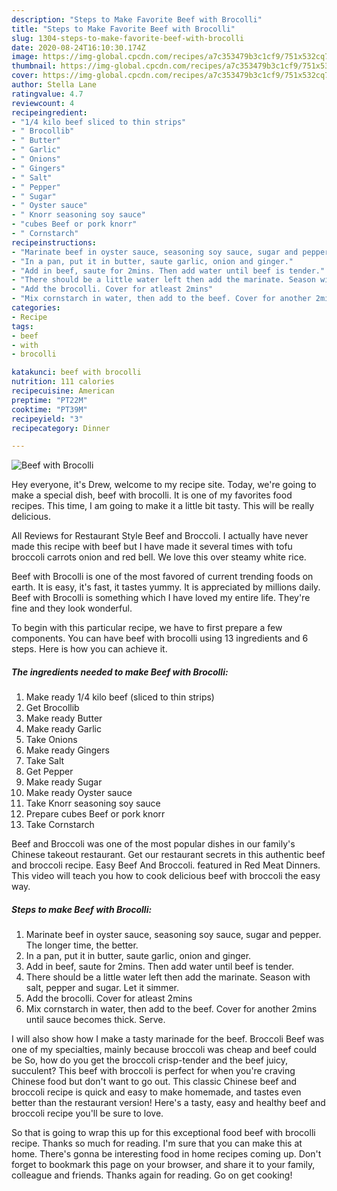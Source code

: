 ```yaml
---
description: "Steps to Make Favorite Beef with Brocolli"
title: "Steps to Make Favorite Beef with Brocolli"
slug: 1304-steps-to-make-favorite-beef-with-brocolli
date: 2020-08-24T16:10:30.174Z
image: https://img-global.cpcdn.com/recipes/a7c353479b3c1cf9/751x532cq70/beef-with-brocolli-recipe-main-photo.jpg
thumbnail: https://img-global.cpcdn.com/recipes/a7c353479b3c1cf9/751x532cq70/beef-with-brocolli-recipe-main-photo.jpg
cover: https://img-global.cpcdn.com/recipes/a7c353479b3c1cf9/751x532cq70/beef-with-brocolli-recipe-main-photo.jpg
author: Stella Lane
ratingvalue: 4.7
reviewcount: 4
recipeingredient:
- "1/4 kilo beef sliced to thin strips"
- " Brocollib"
- " Butter"
- " Garlic"
- " Onions"
- " Gingers"
- " Salt"
- " Pepper"
- " Sugar"
- " Oyster sauce"
- " Knorr seasoning soy sauce"
- "cubes Beef or pork knorr"
- " Cornstarch"
recipeinstructions:
- "Marinate beef in oyster sauce, seasoning soy sauce, sugar and pepper. The longer time, the better."
- "In a pan, put it in butter, saute garlic, onion and ginger."
- "Add in beef, saute for 2mins. Then add water until beef is tender."
- "There should be a little water left then add the marinate. Season with salt, pepper and sugar. Let it simmer."
- "Add the brocolli. Cover for atleast 2mins"
- "Mix cornstarch in water, then add to the beef. Cover for another 2mins until sauce becomes thick. Serve."
categories:
- Recipe
tags:
- beef
- with
- brocolli

katakunci: beef with brocolli 
nutrition: 111 calories
recipecuisine: American
preptime: "PT22M"
cooktime: "PT39M"
recipeyield: "3"
recipecategory: Dinner

---
```



![Beef with Brocolli](https://img-global.cpcdn.com/recipes/a7c353479b3c1cf9/751x532cq70/beef-with-brocolli-recipe-main-photo.jpg)

Hey everyone, it's Drew, welcome to my recipe site. Today, we're going to make a special dish, beef with brocolli. It is one of my favorites food recipes. This time, I am going to make it a little bit tasty. This will be really delicious.

All Reviews for Restaurant Style Beef and Broccoli. I actually have never made this recipe with beef but I have made it several times with tofu broccoli carrots onion and red bell. We love this over steamy white rice.

Beef with Brocolli is one of the most favored of current trending foods on earth. It is easy, it's fast, it tastes yummy. It is appreciated by millions daily. Beef with Brocolli is something which I have loved my entire life. They're fine and they look wonderful.


To begin with this particular recipe, we have to first prepare a few components. You can have beef with brocolli using 13 ingredients and 6 steps. Here is how you can achieve it.

<!--inarticleads1-->

##### The ingredients needed to make Beef with Brocolli:

1. Make ready 1/4 kilo beef (sliced to thin strips)
1. Get  Brocollib
1. Make ready  Butter
1. Make ready  Garlic
1. Take  Onions
1. Make ready  Gingers
1. Take  Salt
1. Get  Pepper
1. Make ready  Sugar
1. Make ready  Oyster sauce
1. Take  Knorr seasoning soy sauce
1. Prepare cubes Beef or pork knorr
1. Take  Cornstarch


Beef and Broccoli was one of the most popular dishes in our family&#39;s Chinese takeout restaurant. Get our restaurant secrets in this authentic beef and broccoli recipe. Easy Beef And Broccoli. featured in Red Meat Dinners. This video will teach you how to cook delicious beef with broccoli the easy way. 

<!--inarticleads2-->

##### Steps to make Beef with Brocolli:

1. Marinate beef in oyster sauce, seasoning soy sauce, sugar and pepper. The longer time, the better.
1. In a pan, put it in butter, saute garlic, onion and ginger.
1. Add in beef, saute for 2mins. Then add water until beef is tender.
1. There should be a little water left then add the marinate. Season with salt, pepper and sugar. Let it simmer.
1. Add the brocolli. Cover for atleast 2mins
1. Mix cornstarch in water, then add to the beef. Cover for another 2mins until sauce becomes thick. Serve.


I will also show how I make a tasty marinade for the beef. Broccoli Beef was one of my specialties, mainly because broccoli was cheap and beef could be So, how do you get the broccoli crisp-tender and the beef juicy, succulent? This beef with broccoli is perfect for when you&#39;re craving Chinese food but don&#39;t want to go out. This classic Chinese beef and broccoli recipe is quick and easy to make homemade, and tastes even better than the restaurant version! Here&#39;s a tasty, easy and healthy beef and broccoli recipe you&#39;ll be sure to love. 

So that is going to wrap this up for this exceptional food beef with brocolli recipe. Thanks so much for reading. I'm sure that you can make this at home. There's gonna be interesting food in home recipes coming up. Don't forget to bookmark this page on your browser, and share it to your family, colleague and friends. Thanks again for reading. Go on get cooking!
